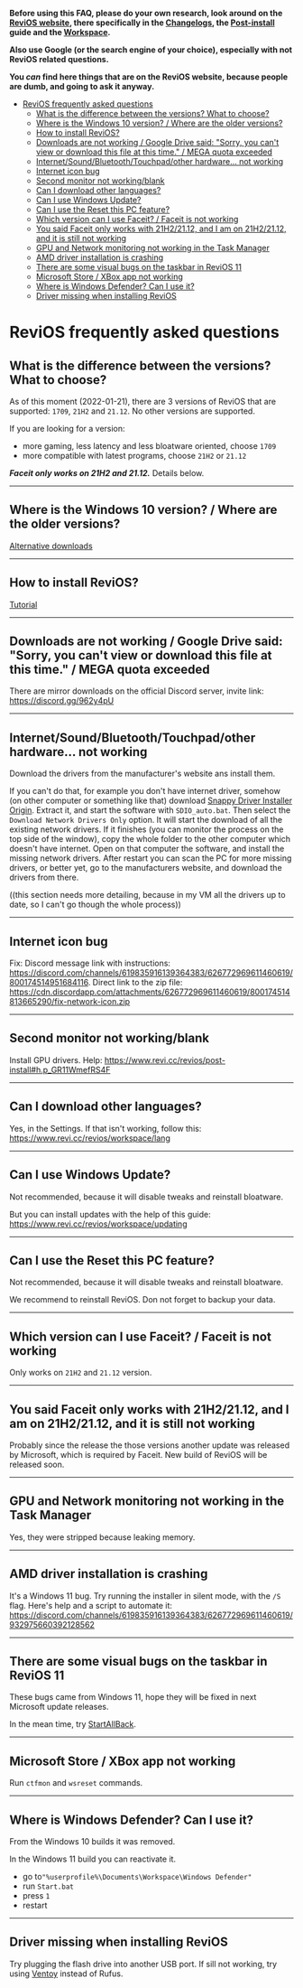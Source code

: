 **Before using this FAQ, please do your own research, look around on the [ReviOS website](https://www.revi.cc/), there specifically in the [Changelogs](https://www.revi.cc/revios/download/changelog), the [Post-install](https://www.revi.cc/revios/post-install) guide and the [Workspace](https://www.revi.cc/revios/workspace).**

**Also use Google (or the search engine of your choice), especially with not ReviOS related questions.** 

**You _can_ find here things that are on the ReviOS website, because people are dumb, and going to ask it anyway.**


- [ReviOS frequently asked questions](#revios-frequently-asked-questions)
  - [What is the difference between the versions? What to choose?](#what-is-the-difference-between-the-versions-what-to-choose)
  - [Where is the Windows 10 version? / Where are the older versions?](#where-is-the-windows-10-version--where-are-the-older-versions)
  - [How to install ReviOS?](#how-to-install-revios)
  - [Downloads are not working / Google Drive said: "Sorry, you can't view or download this file at this time." / MEGA quota exceeded](#downloads-are-not-working--google-drive-said-sorry-you-cant-view-or-download-this-file-at-this-time--mega-quota-exceeded)
  - [Internet/Sound/Bluetooth/Touchpad/other hardware... not working](#internetsoundbluetoothtouchpadother-hardware-not-working)
  - [Internet icon bug](#internet-icon-bug)
  - [Second monitor not working/blank](#second-monitor-not-workingblank)
  - [Can I download other languages?](#can-i-download-other-languages)
  - [Can I use Windows Update?](#can-i-use-windows-update)
  - [Can I use the Reset this PC feature?](#can-i-use-the-reset-this-pc-feature)
  - [Which version can I use Faceit? / Faceit is not working](#which-version-can-i-use-faceit--faceit-is-not-working)
  - [You said Faceit only works with 21H2/21.12, and I am on 21H2/21.12, and it is still not working](#you-said-faceit-only-works-with-21h22112-and-i-am-on-21h22112-and-it-is-still-not-working)
  - [GPU and Network monitoring not working in the Task Manager](#gpu-and-network-monitoring-not-working-in-the-task-manager)
  - [AMD driver installation is crashing](#amd-driver-installation-is-crashing)
  - [There are some visual bugs on the taskbar in ReviOS 11](#there-are-some-visual-bugs-on-the-taskbar-in-revios-11)
  - [Microsoft Store / XBox app not working](#microsoft-store--xbox-app-not-working)
  - [Where is Windows Defender? Can I use it?](#where-is-windows-defender-can-i-use-it)
  - [Driver missing when installing ReviOS](#driver-missing-when-installing-revios)


# ReviOS frequently asked questions


## What is the difference between the versions? What to choose?

As of this moment (2022-01-21), there are 3 versions of ReviOS that are supported: `1709`, `21H2` and `21.12`. No other versions are supported.

If you are looking for a version:
- more gaming, less latency and less bloatware oriented, choose `1709`
- more compatible with latest programs, choose `21H2` or `21.12`

**_Faceit only works on 21H2 and 21.12._** Details below.

---

## Where is the Windows 10 version? / Where are the older versions?

[Alternative downloads](https://www.revi.cc/revios/download/alternative-downloads)

---

## How to install ReviOS?

[Tutorial](https://youtu.be/w4Wn25d02iY)

---

## Downloads are not working / Google Drive said: "Sorry, you can't view or download this file at this time." / MEGA quota exceeded

There are mirror downloads on the official Discord server, invite link: https://discord.gg/962y4pU

---

## Internet/Sound/Bluetooth/Touchpad/other hardware... not working

Download the drivers from the manufacturer's website ans install them.

If you can't do that, for example you don't have internet driver, somehow (on other computer or something like that) download [Snappy Driver Installer Origin](https://www.snappy-driver-installer.org/). 
Extract it, and start the software with `SDIO_auto.bat`. Then select the `Download Network Drivers Only` option. It will start the download of all the existing network drivers. 
If it finishes (you can monitor the process on the top side of the window), copy the whole folder to the other computer which doesn't have internet. Open on that computer the software, and install the missing network drivers. After restart you can scan the PC for more missing drivers, or better yet, go to the manufacturers website, and download the drivers from there.

((this section needs more detailing, because in my VM all the drivers up to date, so I can't go though the whole process))

---

## Internet icon bug

Fix: Discord message link with instructions: https://discord.com/channels/619835916139364383/626772969611460619/800174514951684116. 
Direct link to the zip file: https://cdn.discordapp.com/attachments/626772969611460619/800174514813665290/fix-network-icon.zip

---

## Second monitor not working/blank

Install GPU drivers. Help: https://www.revi.cc/revios/post-install#h.p_GR11WmefRS4F

---

## Can I download other languages?

Yes, in the Settings. If that isn't working, follow this: https://www.revi.cc/revios/workspace/lang

---

## Can I use Windows Update?

Not recommended, because it will disable tweaks and reinstall bloatware.

But you can install updates with the help of this guide: https://www.revi.cc/revios/workspace/updating

---

## Can I use the Reset this PC feature?

Not recommended, because it will disable tweaks and reinstall bloatware.

We recommend to reinstall ReviOS. Don not forget to backup your data.

---

## Which version can I use Faceit? / Faceit is not working

Only works on `21H2` and `21.12` version.

---

## You said Faceit only works with 21H2/21.12, and I am on 21H2/21.12, and it is still not working

Probably since the release the those versions another update was released by Microsoft, which is required by Faceit. New build of ReviOS will be released soon.

---

## GPU and Network monitoring not working in the Task Manager

Yes, they were stripped because leaking memory.

---

## AMD driver installation is crashing

It's a Windows 11 bug. Try running the installer in silent mode, with the `/S` flag. 
Here's help and a script to automate it: https://discord.com/channels/619835916139364383/626772969611460619/932975660392128562

---

## There are some visual bugs on the taskbar in ReviOS 11

These bugs came from Windows 11, hope they will be fixed in next Microsoft update releases.

In the mean time, try [StartAllBack](https://www.startallback.com/).

---

## Microsoft Store / XBox app not working

Run `ctfmon` and `wsreset` commands.

---

## Where is Windows Defender? Can I use it?

From the Windows 10 builds it was removed.

In the Windows 11 build you can reactivate it.
- go to`"%userprofile%\Documents\Workspace\Windows Defender"`
- run `Start.bat`
- press `1`
- restart

---

## Driver missing when installing ReviOS

Try plugging the flash drive into another USB port. If sill not working, try using [Ventoy](https://www.ventoy.net/) instead of Rufus.
